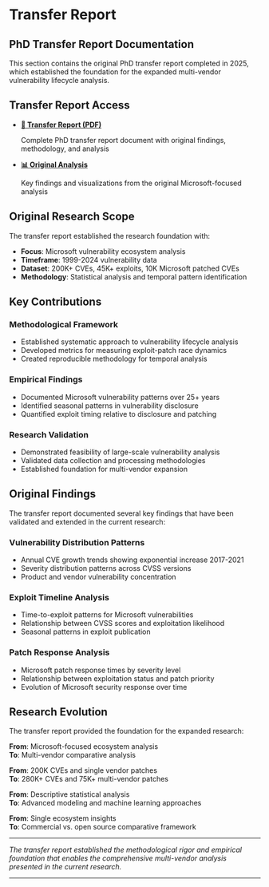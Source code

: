 # Transfer Report

## PhD Transfer Report Documentation

This section contains the original PhD transfer report completed in 2025, which established the foundation for the expanded multi-vendor vulnerability lifecycle analysis.

## Transfer Report Access

<div class="grid cards" markdown>

- [**📄 Transfer Report (PDF)**](transfer-report-pdf.md)

    Complete PhD transfer report document with original findings, methodology, and analysis

- [**📊 Original Analysis**](#original-findings)

    Key findings and visualizations from the original Microsoft-focused analysis

</div>

## Original Research Scope

The transfer report established the research foundation with:

- **Focus**: Microsoft vulnerability ecosystem analysis
- **Timeframe**: 1999-2024 vulnerability data
- **Dataset**: 200K+ CVEs, 45K+ exploits, 10K Microsoft patched CVEs
- **Methodology**: Statistical analysis and temporal pattern identification

## Key Contributions

### Methodological Framework
- Established systematic approach to vulnerability lifecycle analysis
- Developed metrics for measuring exploit-patch race dynamics
- Created reproducible methodology for temporal analysis

### Empirical Findings
- Documented Microsoft vulnerability patterns over 25+ years
- Identified seasonal patterns in vulnerability disclosure
- Quantified exploit timing relative to disclosure and patching

### Research Validation
- Demonstrated feasibility of large-scale vulnerability analysis
- Validated data collection and processing methodologies
- Established foundation for multi-vendor expansion

## Original Findings

The transfer report documented several key findings that have been validated and extended in the current research:

### Vulnerability Distribution Patterns
- Annual CVE growth trends showing exponential increase 2017-2021
- Severity distribution patterns across CVSS versions
- Product and vendor vulnerability concentration

### Exploit Timeline Analysis
- Time-to-exploit patterns for Microsoft vulnerabilities
- Relationship between CVSS scores and exploitation likelihood
- Seasonal patterns in exploit publication

### Patch Response Analysis
- Microsoft patch response times by severity level
- Relationship between exploitation status and patch priority
- Evolution of Microsoft security response over time

## Research Evolution

The transfer report provided the foundation for the expanded research:

**From**: Microsoft-focused ecosystem analysis  
**To**: Multi-vendor comparative analysis

**From**: 200K CVEs and single vendor patches  
**To**: 280K+ CVEs and 75K+ multi-vendor patches

**From**: Descriptive statistical analysis  
**To**: Advanced modeling and machine learning approaches

**From**: Single ecosystem insights  
**To**: Commercial vs. open source comparative framework

---

*The transfer report established the methodological rigor and empirical foundation that enables the comprehensive multi-vendor analysis presented in the current research.*

---
